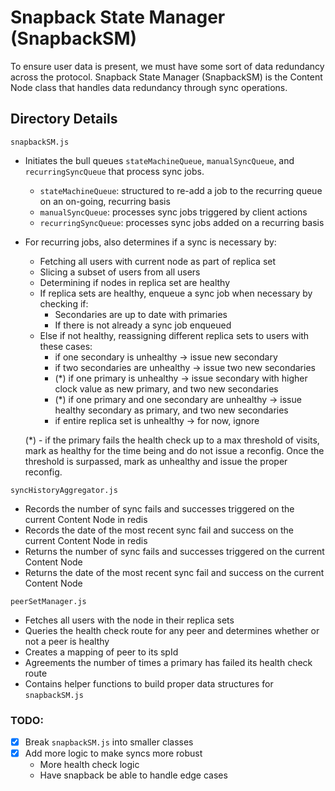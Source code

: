 # Snapback State Manager (SnapbackSM)

To ensure user data is present, we must have some sort of data redundancy across the protocol. Snapback State Manager (SnapbackSM) is the Content Node class that handles data redundancy through sync operations. 

## Directory Details

`snapbackSM.js`
- Initiates the bull queues `stateMachineQueue`, `manualSyncQueue`, and `recurringSyncQueue` that process sync jobs. 
    - `stateMachineQueue`: structured to re-add a job to the recurring queue on an on-going, recurring basis
    - `manualSyncQueue`: processes sync jobs triggered by client actions
    - `recurringSyncQueue`: processes sync jobs added on a recurring basis
- For recurring jobs, also determines if a sync is necessary by:
    - Fetching all users with current node as part of replica set
    - Slicing a subset of users from all users
    - Determining if nodes in replica set are healthy
    - If replica sets are healthy, enqueue a sync job when necessary by checking if:
        - Secondaries are up to date with primaries
        - If there is not already a sync job enqueued
    - Else if not healthy, reassigning different replica sets to users with these cases:
        - if one secondary is unhealthy -> issue new secondary
        - if two secondaries are unhealthy -> issue two new secondaries
        - (*) if one primary is unhealthy -> issue secondary with higher clock value as new primary, and two new secondaries
        - (*) if one primary and one secondary are unhealthy -> issue healthy secondary as primary, and two new secondaries
        - if entire replica set is unhealthy -> for now, ignore
    
    (*) - if the primary fails the health check up to a max threshold of visits, mark as healthy for the time being and do not issue a reconfig. Once the threshold is surpassed, mark as unhealthy and issue the proper reconfig.


`syncHistoryAggregator.js`
- Records the number of sync fails and successes triggered on the current Content Node in redis
- Records the date of the most recent sync fail and success on the current Content Node in redis
- Returns the number of sync fails and successes triggered on the current Content Node
- Returns the date of the most recent sync fail and success on the current Content Node

`peerSetManager.js`
- Fetches all users with the node in their replica sets
- Queries the health check route for any peer and determines whether or not a peer is healthy
- Creates a mapping of peer to its spId
- Agreements the number of times a primary has failed its health check route
- Contains helper functions to build proper data structures for `snapbackSM.js`

### TODO:
- [x] Break `snapbackSM.js` into smaller classes
- [x] Add more logic to make syncs more robust
    - More health check logic
    - Have snapback be able to handle edge cases
